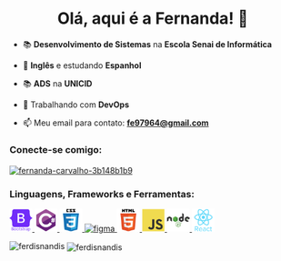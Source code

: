 <h1 align="center">Olá, aqui é a Fernanda! 👋</h1>

- 📚 **Desenvolvimento de Sistemas** na **Escola Senai de Informática**

- 💬 **Inglês** e estudando **Espanhol**

- 📚 **ADS** na **UNICID**

- 🌱 Trabalhando com **DevOps**

- 📫 Meu email para contato: **fe97964@gmail.com**

<h3 align="left">Conecte-se comigo:</h3>
<p align="left">
<a href="https://linkedin.com/in/fernanda-carvalho-3b148b1b9" target="blank"><img align="center" src="https://raw.githubusercontent.com/rahuldkjain/github-profile-readme-generator/master/src/images/icons/Social/linked-in-alt.svg" alt="fernanda-carvalho-3b148b1b9" height="30" width="40" /></a>

<h3 align="left">Linguagens, Frameworks e Ferramentas: </h3>
<p align="left"> <a href="https://getbootstrap.com" target="_blank"> <img src="https://raw.githubusercontent.com/devicons/devicon/master/icons/bootstrap/bootstrap-plain-wordmark.svg" alt="bootstrap" width="40" height="40"/> </a> <a href="https://www.w3schools.com/cs/" target="_blank"> <img src="https://raw.githubusercontent.com/devicons/devicon/master/icons/csharp/csharp-original.svg" alt="csharp" width="40" height="40"/> </a> <a href="https://www.w3schools.com/css/" target="_blank"> <img src="https://raw.githubusercontent.com/devicons/devicon/master/icons/css3/css3-original-wordmark.svg" alt="css3" width="40" height="40"/> </a> <a href="https://www.figma.com/" target="_blank"> <img src="https://www.vectorlogo.zone/logos/figma/figma-icon.svg" alt="figma" width="40" height="40"/> </a> <a href="https://www.w3.org/html/" target="_blank"> <img src="https://raw.githubusercontent.com/devicons/devicon/master/icons/html5/html5-original-wordmark.svg" alt="html5" width="40" height="40"/> </a> <a href="https://developer.mozilla.org/en-US/docs/Web/JavaScript" target="_blank"> <img src="https://raw.githubusercontent.com/devicons/devicon/master/icons/javascript/javascript-original.svg" alt="javascript" width="40" height="40"/> </a> <a href="https://nodejs.org" target="_blank"> <img src="https://raw.githubusercontent.com/devicons/devicon/master/icons/nodejs/nodejs-original-wordmark.svg" alt="nodejs" width="40" height="40"/> </a> <a href="https://reactjs.org/" target="_blank"> <img src="https://raw.githubusercontent.com/devicons/devicon/master/icons/react/react-original-wordmark.svg" alt="react" width="40" height="40"/> </a> </p>

<p><img align="left" src="https://github-readme-stats.vercel.app/api/top-langs?username=ferdisnandis&show_icons=true&theme=dracula&locale=en&layout=compact" alt="ferdisnandis" /></p>

<p>&nbsp;<img align="center" src="https://github-readme-stats.vercel.app/api?username=ferdisnandis&show_icons=true&theme=dracula&locale=en" alt="ferdisnandis" /></p>
